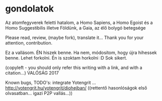 # gondolatok
Az atomfegyverek feletti hatalom, a Homo Sapiens, a Homo Egoist és a Homo Suggestibilis illetve Földünk, a Gaia, az élő bolygó betegsége

Please read, review, (maybe fork), translate it...
Thank you for your attention, contribution.

Ez a vallásom. ÉN hiszek benne. Ha nem, módosítom, hogy újra hihessek benne.
Lehet forkolni. Én is szoktam horkolni :D
Sok sikert.

(copyleft - you should only refer this writing with a link, and with a citation...) VALÓSÁG 2017

Known bugs, TODO's: integrate Yotengrit ... 
http://yotengrit.hu/yotengrit/diohejban/
((rettentő hasonlóságok első olvasatban... igazi P2P vallás...))

